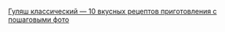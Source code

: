 [Гуляш классический — 10 вкусных рецептов приготовления с пошаговыми фото](https://kylinariya.ru/gulyash-klassicheskiy-recepty/)